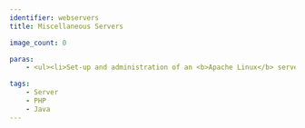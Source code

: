 ```yaml
---
identifier: webservers
title: Miscellaneous Servers

image_count: 0

paras:
    - <ul><li>Set-up and administration of an <b>Apache Linux</b> server using configuration files and <b>PHP</b>.</li><li><b>Java</b> servlets simulating a dog kennel service.</li></ul>

tags:
    - Server
    - PHP
    - Java
---
```

